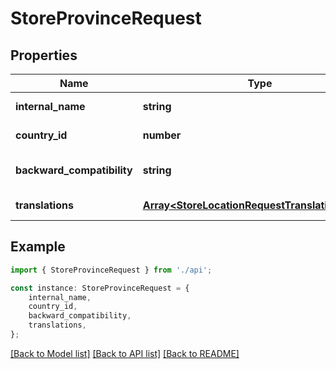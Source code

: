# StoreProvinceRequest


## Properties

Name | Type | Description | Notes
------------ | ------------- | ------------- | -------------
**internal_name** | **string** |  | [default to undefined]
**country_id** | **number** |  | [default to undefined]
**backward_compatibility** | **string** |  | [optional] [default to undefined]
**translations** | [**Array&lt;StoreLocationRequestTranslationsInner&gt;**](StoreLocationRequestTranslationsInner.md) |  | [default to undefined]

## Example

```typescript
import { StoreProvinceRequest } from './api';

const instance: StoreProvinceRequest = {
    internal_name,
    country_id,
    backward_compatibility,
    translations,
};
```

[[Back to Model list]](../README.md#documentation-for-models) [[Back to API list]](../README.md#documentation-for-api-endpoints) [[Back to README]](../README.md)
